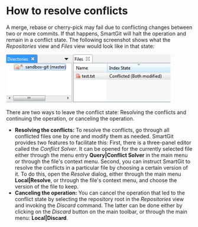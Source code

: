 # How to resolve conflicts

A merge, rebase or cherry-pick may fail due to conflicting changes
between two or more commits. If that happens, SmartGit will halt the
operation and remain in a conflict state. The following screenshot shows
what the *Repositories* view and *Files* view would look like in that
state:

![](attachments/3113172/3113173.png)

There are two ways to leave the conflict state: Resolving the conflicts
and continuing the operation, or canceling the operation.

-   **Resolving the conflicts:** To resolve the conflicts, go through
    all conflicted files one by one and modify them as needed. SmartGit
    provides two features to facilitate this: First, there is a
    three-panel editor called the *Conflict Solver*. It can be opened
    for the currently selected file either through the menu entry
    **Query\|Conflict Solver** in the main menu or through the file's
    context menu. Second, you can instruct SmartGit to resolve the
    conflicts in a particular file by choosing a certain version of it.
    To do this, open the *Resolve* dialog, either through the main menu
    **Local\|Resolve**, or through the file's context menu, and choose
    the version of the file to keep.
-   **Canceling the operation:** You can cancel the operation that led
    to the conflict state by selecting the repository root in the
    *Repositories* view and invoking the *Discard* command. The latter
    can be done either by clicking on the *Discard* button on the main
    toolbar, or through the main menu: **Local\|Discard**.


